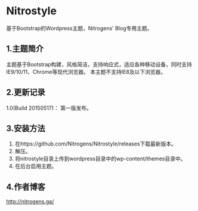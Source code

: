# Nitrostyle
基于Bootstrap的Wordpress主题，Nitrogens' Blog专用主题。

1.主题简介
--
主题基于Bootstrap构建，风格简洁，支持响应式，适应各种移动设备，同时支持IE9/10/11、Chrome等现代浏览器。
本主题不支持IE8及以下浏览器。

2.更新记录
--
1.0(Build 20150517)：
第一版发布。

3.安装方法
--
 1. 在https://github.com/Nitrogens/Nitrostyle/releases下载最新版本。
 2. 解压。
 3. 将nitrostyle目录上传到wordpress目录中的wp-content/themes目录中。
 4. 在后台启用主题。

4.作者博客
--
http://nitrogens.ga/
